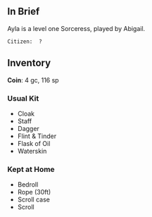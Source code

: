 
## In Brief

Ayla is a level one Sorceress, played by Abigail.

    Citizen:  ?

## Inventory

**Coin**: 4 gc, 116 sp

### Usual Kit

* Cloak
* Staff
* Dagger
* Flint & Tinder
* Flask of Oil
* Waterskin

### Kept at Home

* Bedroll
* Rope (30ft)
* Scroll case
* Scroll
